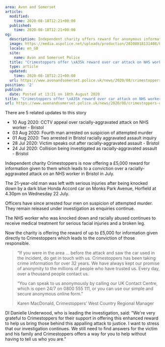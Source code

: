 ```yaml
area: Avon and Somerset
article:
  modified:
    time: 2020-08-18T12:21+00:00
  published:
    time: 2020-08-18T12:21+00:00
og:
  description: Independent charity offers reward for anonymous information about racially-aggravated attack&#8230;
  image: https://media.aspolice.net/uploads/production/20200818131408/Photo-of-hands-using-a-mobile-phone_anon-2048x1152.jpg
  locale: en_GB
  site:
    name: Avon and Somerset Police
  title: "Crimestoppers offer \xA35k reward over car attack on NHS worker &#x2d; Bristol | Avon and Somerset Police"
  type: article
  updated:
    time: 2020-08-18T12:21+00:00
  url: https://www.avonandsomerset.police.uk/news/2020/08/crimestoppers-offer-5k-reward-over-car-attack-on-nhs-worker-bristol/
position: '2'
publish:
  date: Posted at 13:21 on 18th August 2020
title: "Crimestoppers offer \xA35k reward over car attack on NHS worker &#x2d; Bristol | Avon and Somerset Police"
url: https://www.avonandsomerset.police.uk/news/2020/08/crimestoppers-offer-5k-reward-over-car-attack-on-nhs-worker-bristol/
```

There are 5 related updates to this story

 * 10 Aug 2020: CCTV appeal over racially-aggravated attack on NHS worker - Bristol
 * 03 Aug 2020: Fourth man arrested on suspicion of attempted murder
 * 01 Aug 2020: Two arrested in Bristol racially aggravated assault inquiry
 * 28 Jul 2020: Victim speaks out after racially-aggravated assault - Bristol
 * 24 Jul 2020: Collision being investigated as racially-aggravated assault - Bristol

Independent charity Crimestoppers is now offering a £5,000 reward for information given to them which leads to a conviction over a racially-aggravated attack on an NHS worker in Bristol in July.

The 21-year-old man was left with serious injuries after being knocked down by a dark blue Honda Accord car on Monks Park Avenue, Horfield at 4.30pm on Wednesday 22 July.

Officers have since arrested four men on suspicion of attempted murder. They remain released under investigation as enquiries continue.

The NHS worker who was knocked down and racially abused continues to receive medical treatment for serious facial injuries and a broken leg.

Now the charity is offering the reward of up to £5,000 for information given directly to Crimestoppers which leads to the conviction of those responsible.

> “If you were in the area … before the attack and saw the car used in the incident, do get in touch with us. Crimestoppers has been taking crime information for over 32 years. We have always kept our promise of anonymity to the millions of people who have trusted us. Every day, over a thousand people contact us.
>
> “You can speak to us anonymously by calling our UK Contact Centre, which is open 24/7 on 0800 555 111, or you can use our simple and secure anonymous online form.”
>
> Karen MacDonald, Crimestoppers’ West Country Regional Manager

DI Danielle Underwood, who is leading the investigation, said: "We're very grateful to Crimestoppers for their support in offering this enhanced reward to help us bring those behind this appalling attack to justice. I want to stress that our investigation continues. We still need to find answers for the victim and his family and Crimestoppers offers a way for you to help without having to tell us who you are.”
